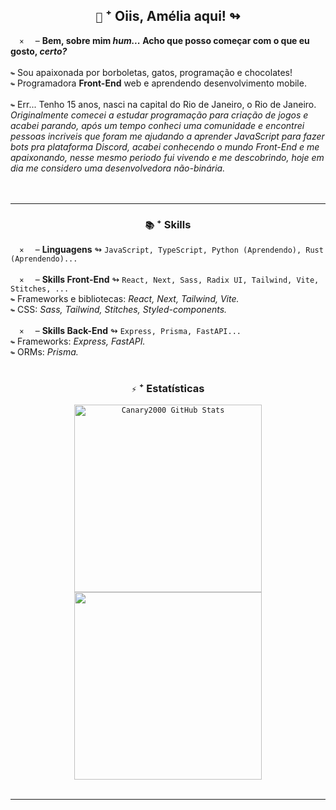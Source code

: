 <h2 align='center'>
    <code>🐝</code> ⁺ Oiis, Amélia aqui! ↬
</h2>



<div>
    <code>  ×  </code> – <strong>Bem, sobre mim <i>hum...</i> Acho que posso começar com o que eu gosto, <i>certo?</i></strong> <br /> <br />
    <code>↬</code> Sou apaixonada por borboletas, gatos, programação e chocolates!<br />
    <code>↬</code> Programadora <b>Front-End</b> web e aprendendo desenvolvimento mobile.<br /> <br/>
    <code>↬</code> Err... Tenho 15 anos, nasci na capital do Rio de Janeiro, o Rio de Janeiro. <i>Originalmente comecei a estudar programação para criação de jogos e acabei parando, após um tempo conheci uma comunidade e encontrei pessoas incriveis que foram me ajudando a aprender JavaScript para fazer bots pra plataforma Discord, acabei conhecendo o mundo Front-End e me apaixonando, nesse mesmo periodo fui vivendo e me descobrindo, hoje em dia me considero uma desenvolvedora não-binária.</i><br />
</div>

<br />
<br />
<hr />

<div>
	<h3 align='center'> <code>📚</code> ⁺ Skills</h3>
	<code>  ×  </code> – <strong>Linguagens</strong> ↬ <code>JavaScript, TypeScript, Python (Aprendendo), Rust (Aprendendo)...</code> <br /> <br />
	<code>  ×  </code> – <strong>Skills Front-End</strong> ↬ <code>React, Next, Sass, Radix UI, Tailwind, Vite, Stitches, ...</code> <br />
	<code>↬</code> Frameworks e bibliotecas: <i>React, Next, Tailwind, Vite.</i><br />
	<code>↬</code> CSS: <i>Sass, Tailwind, Stitches, Styled-components.</i> <br /> <br />
	<code>  ×  </code> – <strong>Skills Back-End</strong> ↬ <code>Express, Prisma, FastAPI...</code> <br />
	<code>↬</code> Frameworks: <i>Express, FastAPI.</i><br />
	<code>↬</code> ORMs: <i>Prisma.</i><br />
</div>

<br>

<div align='center'>
    <h3 > <code>⚡</code> ⁺ Estatísticas</h3>
    <code><img width="300em" src="https://github-readme-stats.vercel.app/api?username=Canary2000&show_icons=false&hide_border=false&theme=omni&bg_color=0d1117" alt="Canary2000 GitHub Stats" /></code>
    <code><img width="300em" src="https://github-readme-stats.vercel.app/api/top-langs/?username=Canary2000&layout=compact&hide_border=false&theme=omni&bg_color=0d1117" /></code>
</div>

<br />

<hr />
